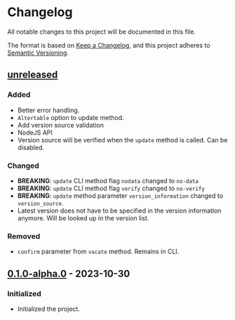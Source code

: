 # Changelog

All notable changes to this project will be documented in this file.

The format is based on [Keep a Changelog](https://keepachangelog.com/en/1.1.0/),
and this project adheres to [Semantic Versioning](https://semver.org/spec/v2.0.0.html).

## [unreleased]

### Added

- Better error handling.
- `Altertable` option to update method.
- Add version source validation
- NodeJS API
- Version source will be verified when the `update` method is called. Can be disabled.

### Changed

- **BREAKING**: `update` CLI method flag `nodata` changed to `no-data`
- **BREAKING**: `update` CLI method flag `verify` changed to `no-verify`
- **BREAKING**: `update` method parameter `version_information` changed to `version_source`.
- Latest version does not have to be specified in the version information anymore. Will be looked up in the version list.

### Removed
- `confirm` parameter from `vacate` method. Remains in CLI.

## [0.1.0-alpha.0] - 2023-10-30

### Initialized

- Initialized the project.

[unreleased]: https://github.com/w-kuipers/alphadb/compare/v0.1.0...HEAD
[0.1.0-alpha.0]: https://github.com/w-kuipers/alphadb/releases/tag/v0.1.0-alpha0

